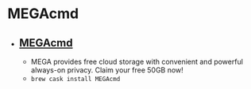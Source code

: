 # MEGAcmd
- [MEGAcmd](https://mega.nz/cmd)
  - 
  - MEGA provides free cloud storage with convenient and powerful always-on privacy. Claim your free 50GB now!
  - `brew cask install MEGAcmd`
